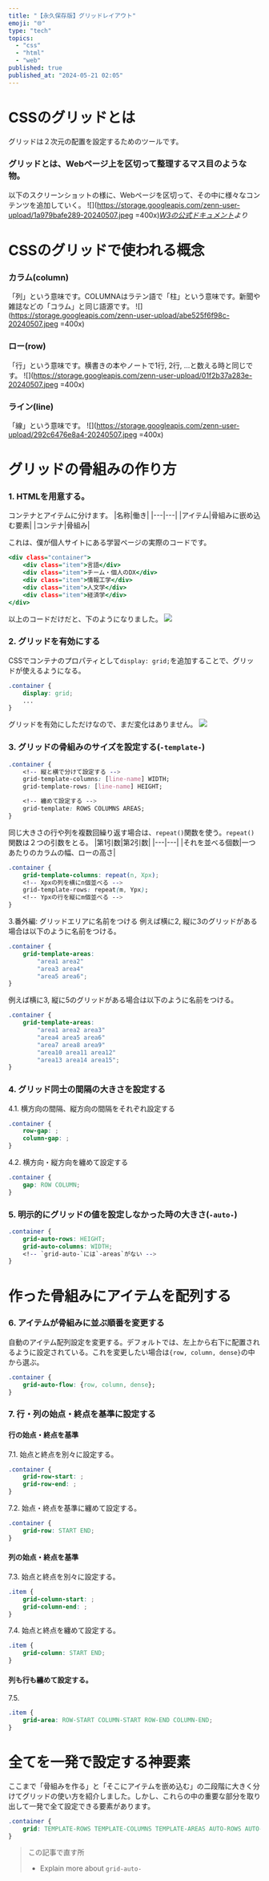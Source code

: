 ```yaml
---
title: "【永久保存版】グリッドレイアウト"
emoji: "🌐"
type: "tech"
topics:
  - "css"
  - "html"
  - "web"
published: true
published_at: "2024-05-21 02:05"
---
```


# CSSのグリッドとは
グリッドは２次元の配置を設定するためのツールです。
### グリッドとは、Webページ上を区切って整理するマス目のような物。
以下のスクリーンショットの様に、Webページを区切って、その中に様々なコンテンツを追加していく。
![](https://storage.googleapis.com/zenn-user-upload/1a979bafe289-20240507.jpeg =400x)*[W3の公式ドキュメント](https://www.w3schools.com/css/css_grid.asp)より*
# CSSのグリッドで使われる概念
### カラム(column)
「列」という意味です。COLUMNAはラテン語で「柱」という意味です。新聞や雑誌などの「コラム」と同じ語源です。
![](https://storage.googleapis.com/zenn-user-upload/abe525f6f98c-20240507.jpeg =400x)

### ロー(row)
「行」という意味です。横書きの本やノートで1行, 2行, ...と数える時と同じです。
![](https://storage.googleapis.com/zenn-user-upload/01f2b37a283e-20240507.jpeg =400x)

### ライン(line)
「線」という意味です。
![](https://storage.googleapis.com/zenn-user-upload/292c6476e8a4-20240507.jpeg =400x)

# グリッドの骨組みの作り方
### 1. HTMLを用意する。
コンテナとアイテムに分けます。
|名称|働き|
|---|---|
|アイテム|骨組みに嵌め込む要素|
|コンテナ|骨組み|

これは、僕が個人サイトにある学習ページの実際のコードです。
```html:index.html
<div class="container">
    <div class="item">言語</div>
    <div class="item">チーム・個人のDX</div>
    <div class="item">情報工学</div>
    <div class="item">人文学</div>
    <div class="item">経済学</div>
</div>
```
以上のコードだけだと、下のようになりました。
![](https://storage.googleapis.com/zenn-user-upload/7a7d7b14df34-20240518.png)
### 2. グリッドを有効にする
CSSでコンテナのプロパティとして`display: grid;`を追加することで、グリッドが使えるようになる。
```css:style.css
.container {
    display: grid;
    ...
}
```
グリッドを有効にしただけなので、まだ変化はありません。
![](https://storage.googleapis.com/zenn-user-upload/7a7d7b14df34-20240518.png)
### 3. グリッドの骨組みのサイズを設定する(`-template-`)
```css:style.css
.container {
    <!-- 縦と横で分けて設定する -->
    grid-template-columns: [line-name] WIDTH;
    grid-template-rows: [line-name] HEIGHT;

    <!-- 纏めて設定する -->
    grid-template: ROWS COLUMNS AREAS;
}
```
同じ大きさの行や列を複数回繰り返す場合は、`repeat()`関数を使う。`repeat()`関数は２つの引数をとる。
|第1引数|第2引数|
|---|---|
|それを並べる個数|一つあたりのカラムの幅、ローの高さ|
```css:style.css
.container {
    grid-template-columns: repeat(n, Xpx);
    <!-- Xpxの列を横にn個並べる -->
    grid-template-rows: repeat(m, Ypx);
    <!-- Ypxの行を縦にm個並べる -->
}
```
3.番外編: グリッドエリアに名前をつける
例えば横に2, 縦に3のグリッドがある場合は以下のように名前をつける。
```css:style.css
.container {
    grid-template-areas:
        "area1 area2"
        "area3 area4"
        "area5 area6";
}
```
例えば横に3, 縦に5のグリッドがある場合は以下のように名前をつける。
```css:style.css
.container {
    grid-template-areas:
        "area1 area2 area3"
        "area4 area5 area6"
        "area7 area8 area9"
        "area10 area11 area12"
        "area13 area14 area15";
}
```
### 4. グリッド同士の間隔の大きさを設定する
4.1. 横方向の間隔、縦方向の間隔をそれぞれ設定する
```css:style.css
.container {
    row-gap: ;
    column-gap: ;
}
```
4.2. 横方向・縦方向を纏めて設定する
```css:style.css
.container {
    gap: ROW COLUMN;
}
```
### 5. 明示的にグリッドの値を設定しなかった時の大きさ(`-auto-`)
```css:style.css
.container {
    grid-auto-rows: HEIGHT;
    grid-auto-columns: WIDTH;
    <!-- `grid-auto-`には`-areas`がない -->
}
```
# 作った骨組みにアイテムを配列する
### 6. アイテムが骨組みに並ぶ順番を変更する
自動のアイテム配列設定を変更する。デフォルトでは、左上から右下に配置されるように設定されている。これを変更したい場合は`{row, column, dense}`の中から選ぶ。
```css:style.css
.container {
    grid-auto-flow: {row, column, dense};
}
```
### 7. 行・列の始点・終点を基準に設定する
#### 行の始点・終点を基準
7.1. 始点と終点を別々に設定する。
```css:style.css
.container {
    grid-row-start: ;
    grid-row-end: ;
}
```
7.2. 始点・終点を基準に纏めて設定する。
```css:style.css
.container {
    grid-row: START END;
}
```
#### 列の始点・終点を基準
7.3. 始点と終点を別々に設定する。
```css:style.css
.item {
    grid-column-start: ;
    grid-column-end: ;
}
```
7.4. 始点と終点を纏めて設定する。
```css:style.css
.item {
    grid-column: START END;
}
```
#### 列も行も纏めて設定する。
7.5. 
```css:style.css
.item {
    grid-area: ROW-START COLUMN-START ROW-END COLUMN-END;
}
```
# 全てを一発で設定する神要素
ここまで「骨組みを作る」と「そこにアイテムを嵌め込む」の二段階に大きく分けてグリッドの使い方を紹介しました。しかし、これらの中の重要な部分を取り出して一発で全て設定できる要素があります。
```css:style.css
.container {
    grid: TEMPLATE-ROWS TEMPLATE-COLUMNS TEMPLATE-AREAS AUTO-ROWS AUTO-COLUMNS AUTO-FLOW;
}
```
> この記事で直す所
> * Explain more about `grid-auto-`